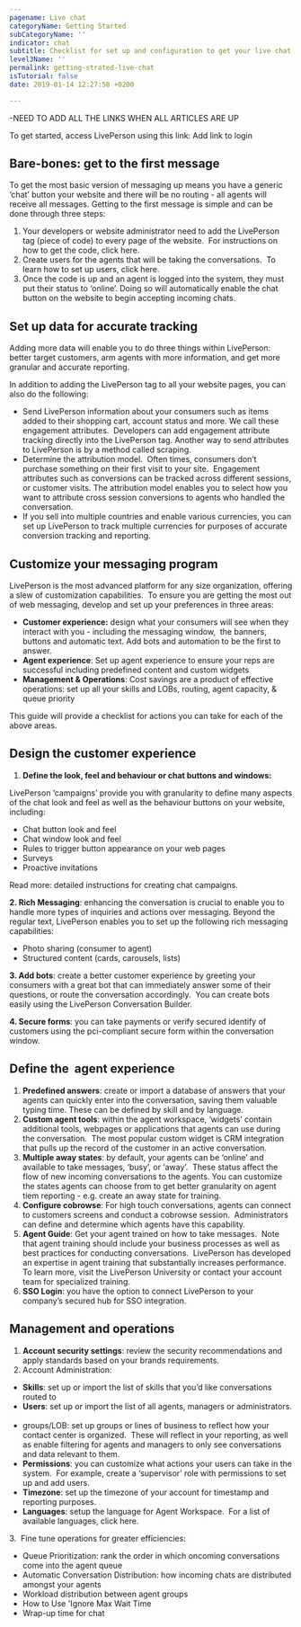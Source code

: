 ```yaml
---
pagename: Live chat
categoryName: Getting Started
subCategoryName: ''
indicator: chat
subtitle: Checklist for set up and configuration to get your live chat program running
level3Name: ''
permalink: getting-strated-live-chat
isTutorial: false
date: 2019-01-14 12:27:58 +0200

---
```

\-NEED TO ADD ALL THE LINKS WHEN ALL ARTICLES ARE UP

To get started, access LivePerson using this link: Add link to login

## Bare-bones: get to the first message

To get the most basic version of messaging up means you have a generic ‘chat’ button your website and there will be no routing - all agents will receive all messages. Getting to the first message is simple and can be done through three steps:

1. Your developers or website administrator need to add the LivePerson tag (piece of code) to every page of the website.  For instructions on how to get the code, click here. 
2. Create users for the agents that will be taking the conversations.  To learn how to set up users, click here.
3. Once the code is up and an agent is logged into the system, they must put their status to ‘online’. Doing so will automatically enable the chat button on the website to begin accepting incoming chats.

## Set up data for accurate tracking

Adding more data will enable you to do three things within LivePerson: better target customers, arm agents with more information, and get more granular and accurate reporting. 

In addition to adding the LivePerson tag to all your website pages, you can also do the following: 

* Send LivePerson information about your consumers such as items added to their shopping cart, account status and more. We call these engagement attributes.  Developers can add engagement attribute tracking directly into the LivePerson tag. Another way to send attributes to LivePerson is by a method called scraping. 
* Determine the attribution model.  Often times, consumers don’t purchase something on their first visit to your site.  Engagement attributes such as conversions can be tracked across different sessions, or customer visits. The attribution model enables you to select how you want to attribute cross session conversions to agents who handled the conversation.
* If you sell into multiple countries and enable various currencies, you can set up LivePerson to track multiple currencies for purposes of accurate conversion tracking and reporting. 

## Customize your messaging program

  
LivePerson is the most advanced platform for any size organization, offering a slew of customization capabilities.  To ensure you are getting the most out of web messaging, develop and set up your preferences in three areas:

* **Customer experience:** design what your consumers will see when they interact with you - including the messaging window,  the banners, buttons and automatic text. Add bots and automation to be the first to answer.
* **Agent experience**: Set up agent experience to ensure your reps are successful including predefined content and custom widgets 
* **Management & Operations**: Cost savings are a product of effective operations: set up all your skills and LOBs, routing, agent capacity, & queue priority

This guide will provide a checklist for actions you can take for each of the above areas.

## Design the customer experience

1. **Define the look, feel and behaviour or chat buttons and windows:**

LivePerson ‘campaigns’ provide you with granularity to define many aspects of the chat look and feel as well as the behaviour buttons on your website, including:

* Chat button look and feel
* Chat window look and feel
* Rules to trigger button appearance on your web pages
* Surveys
* Proactive invitations

Read more: detailed instructions for creating chat campaigns. 

**2. Rich Messaging**: enhancing the conversation is crucial to enable you to handle more types of inquiries and actions over messaging. Beyond the regular text, LivePerson enables you to set up the following rich messaging capabilities:

* Photo sharing (consumer to agent)
* Structured content (cards, carousels, lists)

**3. Add bots**: create a better customer experience by greeting your consumers with a great bot that can immediately answer some of their questions, or route the conversation accordingly.  You can create bots easily using the LivePerson Conversation Builder.

**4. Secure forms**: you can take payments or verify secured identify of customers using the pci-compliant secure form within the conversation window. 

## Define the  agent experience

1. **Predefined answers**: create or import a database of answers that your agents can quickly enter into the conversation, saving them valuable typing time. These can be defined by skill and by language. 
2. **Custom agent tools**: within the agent workspace, ‘widgets’ contain additional tools, webpages or applications that agents can use during the conversation.  The most popular custom widget is CRM integration that pulls up the record of the customer in an active conversation.
3. **Multiple away states**: by default, your agents can be ‘online’ and available to take messages, ‘busy’, or ‘away’.  These status affect the flow of new incoming conversations to the agents.  You can customize the states agents can choose from to get better granularity on agent tiem reporting - e.g. create an away state for training. 
4. **Configure cobrowse**: For high touch conversations, agents can connect to customers screens and conduct a cobrowse session.  Administrators can define and determine which agents have this capability. 
5. **Agent Guide**: Get your agent trained on how to take messages.  Note that agent training should include your business processes as well as best practices for conducting conversations.  LivePerson has developed an expertise in agent training that substantially increases performance.  To learn more, visit the LivePerson University or contact your account team for specialized training. 
6. **SSO Login**: you have the option to connect LivePerson to your company’s secured hub for SSO integration. 

## Management and operations

1. **Account security settings**: review the security recommendations and apply standards based on your brands requirements. 
2. Account Administration: 

* **Skills**: set up or import the list of skills that you’d like conversations routed to
* **Users**: set up or import the list of all agents, managers or administrators.  
* groups/LOB: set up groups or lines of business to reflect how your contact center is organized.  These will reflect in your reporting, as well as enable filtering for agents and managers to only see conversations and data relevant to them. 
* **Permissions**: you can customize what actions your users can take in the system.  For example, create a ‘supervisor’ role with permissions to set up and add users.
* **Timezone**: set up the timezone of your account for timestamp and reporting purposes.
* **Languages**: setup the language for Agent Workspace.  For a list of available languages, click here.   

  
3\.  Fine tune operations for greater efficiencies:

* Queue Prioritization: rank the order in which oncoming conversations come into the agent queue
* Automatic Conversation Distribution: how incoming chats are distributed amongst your agents 
* Workload distribution between agent groups
* How to Use 'Ignore Max Wait Time 
* Wrap-up time for chat